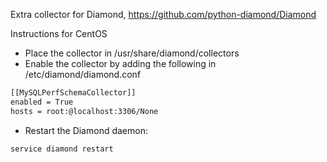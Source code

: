 Extra collector for Diamond, https://github.com/python-diamond/Diamond

Instructions for CentOS

- Place the collector in /usr/share/diamond/collectors
- Enable the collector by adding the following in /etc/diamond/diamond.conf

``` bash
[[MySQLPerfSchemaCollector]]
enabled = True
hosts = root:@localhost:3306/None
```

- Restart the Diamond daemon:
``` bash
service diamond restart
```
